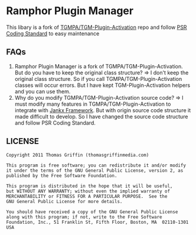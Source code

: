 Ramphor Plugin Manager
=

This libary is a fork of [TGMPA/TGM-Plugin-Activation](https://github.com/TGMPA/TGM-Plugin-Activation) repo and follow [PSR Coding Standard](https://www.php-fig.org/psr/) to easy maintenance

## FAQs

1. Ramphor Plugin Manager is a fork of TGMPA/TGM-Plugin-Activation. But do you have to keep the original class structure?
=> I don't keep the original class structure. So if you call TGMPA/TGM-Plugin-Activation classes will occur errors. But I have kept TGM-Plugin-Activation helpers and you can use them.
2. Why do you modify TGMPA/TGM-Plugin-Activation source code?
=> I must modify many features in TGMPA/TGM-Plugin-Activation to integrate with [Jankx Framework](https://github.com/jankx/jankx). But with origin source code structure it made difficult to develop. So I have changed the source code structure and follow PSR Coding Standard.


## LICENSE

```
Copyright 2011 Thomas Griffin (thomasgriffinmedia.com)

This program is free software; you can redistribute it and/or modify
it under the terms of the GNU General Public License, version 2, as
published by the Free Software Foundation.

This program is distributed in the hope that it will be useful,
but WITHOUT ANY WARRANTY; without even the implied warranty of
MERCHANTABILITY or FITNESS FOR A PARTICULAR PURPOSE.  See the
GNU General Public License for more details.

You should have received a copy of the GNU General Public License
along with this program; if not, write to the Free Software
Foundation, Inc., 51 Franklin St, Fifth Floor, Boston, MA  02110-1301  USA
```
